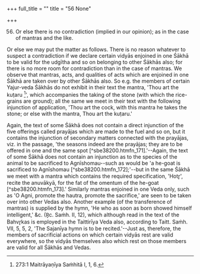 +++
full_title = ""
title = "56 None"

+++


56. Or else there is no contradiction (implied in our opinion); as in the case of mantras and the like.

Or else we may put the matter as follows. There is no reason whatever to suspect a contradiction if we declare certain vidyās enjoined in one Śākhā to be valid for the udgītha and so on belonging to other Śākhās also; for there is no more room for contradiction than in the case of mantras. We observe that mantras, acts, and qualities of acts which are enjoined in one Śākhā are taken over by other Śākhās also. So e.g. the members of certain Yajur-veda Śākhās do not exhibit in their text the mantra, 'Thou art the kuṭaru [^fn_170]', which accompanies the taking of the stone (with which the rice-grains are ground); all the same we meet in their text with the following injunction of application, 'Thou art the cock, with this mantra he takes the stone; or else with the mantra, Thou art the kuṭaru.'

[^fn_170]: 273:1 Maitrāyaṇīya Saṁhitā I, 1, 6.

Again, the text of some Śākhā does not contain a direct injunction of the five offerings called prayājas which are made to the fuel and so on, but it contains the injunction of secondary matters connected with the prayājas, viz. in the passage, 'the seasons indeed are the prayājas; they are to be offered in one and the same spot [^sbe38200.htmfn_171].'--Again, the text of some Śākhā does not contain an injunction as to the species of the animal to be sacrificed to Agnīshomau--such as would be 'a he-goat is sacrificed to Agnīshomau [^sbe38200.htmfn_172];'--but in the same Śākhā we meet with a mantra which contains the required specification, 'Hotr̥', recite the anuvākyā, for the fat of the omentum of the he-goat [^sbe38200.htmfn_173].' Similarly mantras enjoined in one Veda only, such as 'O Agni, promote the hautra, promote the sacrifice,' are seen to be taken over into other Vedas also. Another example (of the transference of mantras) is supplied by the hymn, 'He who as soon as born showed himself intelligent,' &c. (R̥c. Saṁh. II, 12), which although read in the text of the Bahvr̥kas is employed in the Taittirīya Veda also, according to Taitt. Saṁh. VII, 5, 5, 2, 'The Sajanīya hymn is to be recited.'--Just as, therefore, the members of sacrificial actions on which certain vidyās rest are valid everywhere, so the vidyās themselves also which rest on those members are valid for all Śākhās and Vedas.

